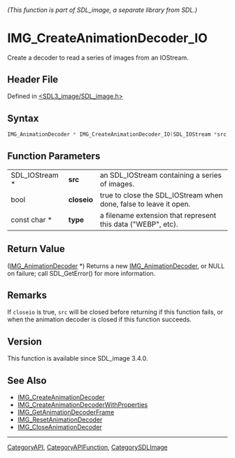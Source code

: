 ###### (This function is part of SDL_image, a separate library from SDL.)
# IMG_CreateAnimationDecoder_IO

Create a decoder to read a series of images from an IOStream.

## Header File

Defined in [<SDL3_image/SDL_image.h>](https://github.com/libsdl-org/SDL_image/blob/main/include/SDL3_image/SDL_image.h)

## Syntax

```c
IMG_AnimationDecoder * IMG_CreateAnimationDecoder_IO(SDL_IOStream *src, bool closeio, const char *type);
```

## Function Parameters

|                |             |                                                                   |
| -------------- | ----------- | ----------------------------------------------------------------- |
| SDL_IOStream * | **src**     | an SDL_IOStream containing a series of images.                    |
| bool           | **closeio** | true to close the SDL_IOStream when done, false to leave it open. |
| const char *   | **type**    | a filename extension that represent this data ("WEBP", etc).      |

## Return Value

([IMG_AnimationDecoder](IMG_AnimationDecoder) *) Returns a new
[IMG_AnimationDecoder](IMG_AnimationDecoder), or NULL on failure; call
SDL_GetError() for more information.

## Remarks

If `closeio` is true, `src` will be closed before returning if this
function fails, or when the animation decoder is closed if this function
succeeds.

## Version

This function is available since SDL_image 3.4.0.

## See Also

- [IMG_CreateAnimationDecoder](IMG_CreateAnimationDecoder)
- [IMG_CreateAnimationDecoderWithProperties](IMG_CreateAnimationDecoderWithProperties)
- [IMG_GetAnimationDecoderFrame](IMG_GetAnimationDecoderFrame)
- [IMG_ResetAnimationDecoder](IMG_ResetAnimationDecoder)
- [IMG_CloseAnimationDecoder](IMG_CloseAnimationDecoder)

----
[CategoryAPI](CategoryAPI), [CategoryAPIFunction](CategoryAPIFunction), [CategorySDLImage](CategorySDLImage)

